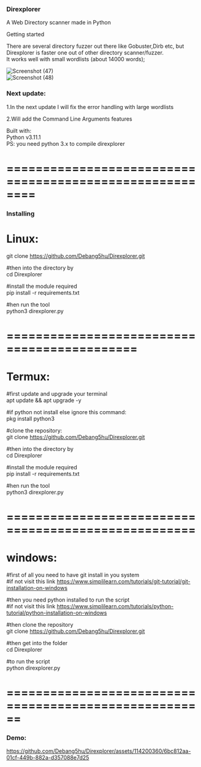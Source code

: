 <h3>Direxplorer</h3>  

A Web Directory scanner made in Python  

Getting started

There are several directory fuzzer out there like Gobuster,Dirb etc, but Direxplorer is faster one out of other directory scanner/fuzzer.  
It works well with small wordlists (about 14000 words);  


![Screenshot (47)](https://github.com/Debang5hu/Direxplorer/assets/114200360/09394c8c-0439-4200-bace-4aa6aad737a5)  
![Screenshot (48)](https://github.com/Debang5hu/Direxplorer/assets/114200360/1d3d4732-e9ea-4cc3-b187-3b4b4b93e508)  



<h3>Next update:</h3>  

1.In the next update I will fix the error handling with large wordlists  

2.Will add the  Command Line Arguments features  


Built with:  
Python v3.11.1  
PS: you need python 3.x to compile direxplorer  

========================================================  
=====================================
<h3>Installing</h3>  

Linux:  
=======  

git clone https://github.com/Debang5hu/Direxplorer.git  

#then into the directory by  
cd Direxplorer  

#install the module required  
pip install -r requirements.txt  

#hen run the tool  
python3 direxplorer.py  

============================================  
==============================

Termux:  
=========  

#first update and upgrade your terminal  
apt update && apt upgrade -y  

#if python not install else ignore this command:  
pkg install python3  

#clone the repository:  
git clone https://github.com/Debang5hu/Direxplorer.git  

#then into the directory by  
cd Direxplorer  

#install the module required  
pip install -r requirements.txt  

#hen run the tool  
python3 direxplorer.py  

====================================================  
=================================  

windows:  
=========  

#first of all you need to have git install in you system  
#if not visit this link https://www.simplilearn.com/tutorials/git-tutorial/git-installation-on-windows  

#then you need python installed to run the script  
#if not visit this link https://www.simplilearn.com/tutorials/python-tutorial/python-installation-on-windows  

#then clone the repository  
git clone https://github.com/Debang5hu/Direxplorer.git  

#then get into the folder  
cd Direxplorer  

#to run the script  
python direxplorer.py  

======================================================  
======================  


<h3>Demo:</h3>  

https://github.com/Debang5hu/Direxplorer/assets/114200360/6bc812aa-01cf-449b-882a-d357088e7d25









